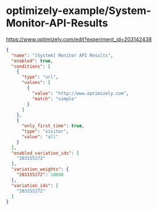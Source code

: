 optimizely-example/System-Monitor-API-Results
============================================

https://www.optimizely.com/edit?experiment_id=203142438

```json
{
  "name": "[System] Monitor API Results",
  "enabled": true,
  "conditions": [
    {
      "type": "url",
      "values": [
        {
          "value": "http://www.optimizely.com",
          "match": "simple"
        }
      ]
    },
    {
      "only_first_time": true,
      "type": "visitor",
      "value": "all"
    }
  ],
  "enabled_variation_ids": [
    "203155272"
  ],
  "variation_weights": {
    "203155272": 10000
  },
  "variation_ids": [
    "203155272"
  ]
}
```